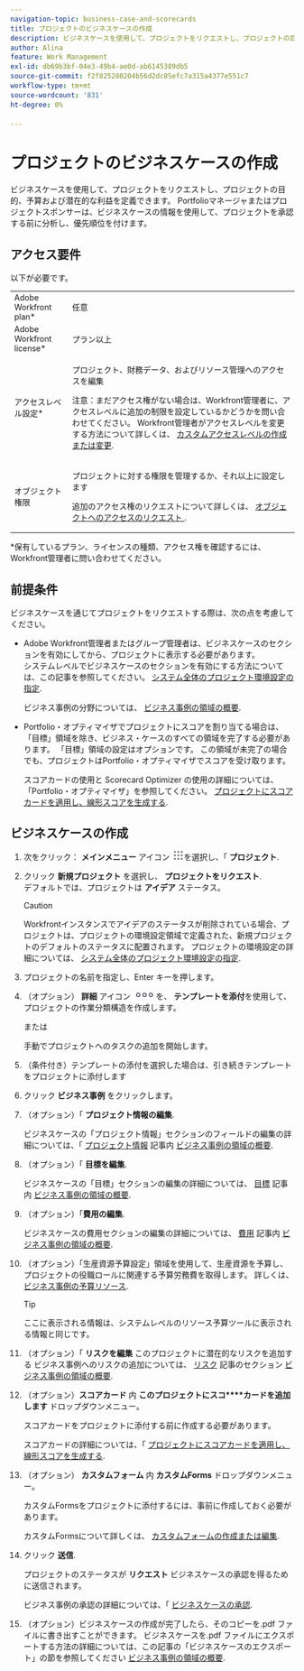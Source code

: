 ```yaml
---
navigation-topic: business-case-and-scorecards
title: プロジェクトのビジネスケースの作成
description: ビジネスケースを使用して、プロジェクトをリクエストし、プロジェクトの目的、予算および潜在的な利益を定義できます。 Portfolioマネージャまたはプロジェクトスポンサーは、ビジネスケースの情報を使用して、プロジェクトを承認する前に分析し、優先順位を付けます。
author: Alina
feature: Work Management
exl-id: db69b3bf-04e3-49b4-ae0d-ab6145389db5
source-git-commit: f2f825280204b56d2dc85efc7a315a4377e551c7
workflow-type: tm+mt
source-wordcount: '831'
ht-degree: 0%

---
```


# プロジェクトのビジネスケースの作成

ビジネスケースを使用して、プロジェクトをリクエストし、プロジェクトの目的、予算および潜在的な利益を定義できます。 Portfolioマネージャまたはプロジェクトスポンサーは、ビジネスケースの情報を使用して、プロジェクトを承認する前に分析し、優先順位を付けます。

## アクセス要件

以下が必要です。

<table style="table-layout:auto"> 
 <col> 
 <col> 
 <tbody> 
  <tr> 
   <td role="rowheader">Adobe Workfront plan*</td> 
   <td> <p>任意 </p> </td> 
  </tr> 
  <tr> 
   <td role="rowheader">Adobe Workfront license*</td> 
   <td> <p>プラン以上</p> </td> 
  </tr> 
  <tr> 
   <td role="rowheader">アクセスレベル設定*</td> 
   <td> <p>プロジェクト、財務データ、およびリソース管理へのアクセスを編集</p> <p>注意：まだアクセス権がない場合は、Workfront管理者に、アクセスレベルに追加の制限を設定しているかどうかを問い合わせてください。 Workfront管理者がアクセスレベルを変更する方法について詳しくは、 <a href="../../../administration-and-setup/add-users/configure-and-grant-access/create-modify-access-levels.md" class="MCXref xref">カスタムアクセスレベルの作成または変更</a>.</p> </td> 
  </tr> 
  <tr> 
   <td role="rowheader">オブジェクト権限</td> 
   <td> <p>プロジェクトに対する権限を管理するか、それ以上に設定します</p> <p>追加のアクセス権のリクエストについて詳しくは、 <a href="../../../workfront-basics/grant-and-request-access-to-objects/request-access.md" class="MCXref xref">オブジェクトへのアクセスのリクエスト </a>.</p> </td> 
  </tr> 
 </tbody> 
</table>

&#42;保有しているプラン、ライセンスの種類、アクセス権を確認するには、Workfront管理者に問い合わせてください。

## 前提条件

ビジネスケースを通じてプロジェクトをリクエストする際は、次の点を考慮してください。

* Adobe Workfront管理者またはグループ管理者は、ビジネスケースのセクションを有効にしてから、プロジェクトに表示する必要があります。\
   システムレベルでビジネスケースのセクションを有効にする方法については、この記事を参照してください。 [システム全体のプロジェクト環境設定の指定](../../../administration-and-setup/set-up-workfront/configure-system-defaults/set-project-preferences.md).

   ビジネス事例の分野については、 [ビジネス事例の領域の概要](../../../manage-work/projects/define-a-business-case/areas-of-business-case.md).

* Portfolio・オプティマイザでプロジェクトにスコアを割り当てる場合は、「目標」領域を除き、ビジネス・ケースのすべての領域を完了する必要があります。 「目標」領域の設定はオプションです。 この領域が未完了の場合でも、プロジェクトはPortfolio・オプティマイザでスコアを受け取ります。

   スコアカードの使用と Scorecard Optimizer の使用の詳細については、「Portfolio・オプティマイザ」を参照してください。 [プロジェクトにスコアカードを適用し、線形スコアを生成する](../../../manage-work/projects/define-a-business-case/apply-scorecard-to-project-to-generate-alignment-score.md).

## ビジネスケースの作成

1. 次をクリック： **メインメニュー** アイコン ![](assets/main-menu-icon.png)を選択し、「 **プロジェクト**.
1. クリック **新規プロジェクト** を選択し、 **プロジェクトをリクエスト**.\
   デフォルトでは、プロジェクトは **アイデア** ステータス。

   >[!CAUTION]
   >
   >Workfrontインスタンスでアイデアのステータスが削除されている場合、プロジェクトは、プロジェクトの環境設定領域で定義された、新規プロジェクトのデフォルトのステータスに配置されます。 プロジェクトの環境設定の詳細については、 [システム全体のプロジェクト環境設定の指定](../../../administration-and-setup/set-up-workfront/configure-system-defaults/set-project-preferences.md).

1. プロジェクトの名前を指定し、Enter キーを押します。
1. （オプション） **詳細** アイコン ![](assets/qs-more-icon-on-an-object.png)を、 **テンプレートを添付**&#x200B;を使用して、プロジェクトの作業分類構造を作成します。

   または

   手動でプロジェクトへのタスクの追加を開始します。

1. （条件付き）テンプレートの添付を選択した場合は、引き続きテンプレートをプロジェクトに添付します
1. クリック **ビジネス事例** をクリックします。
1. （オプション）「 **プロジェクト情報の編集**. 

   ビジネスケースの「プロジェクト情報」セクションのフィールドの編集の詳細については、「 [プロジェクト情報](../../../manage-work/projects/define-a-business-case/areas-of-business-case.md#project-info) 記事内 [ビジネス事例の領域の概要](../../../manage-work/projects/define-a-business-case/areas-of-business-case.md).

1. （オプション）「 **目標を編集**.

   ビジネスケースの「目標」セクションの編集の詳細については、 [目標](../../../manage-work/projects/define-a-business-case/areas-of-business-case.md#goals) 記事内 [ビジネス事例の領域の概要](../../../manage-work/projects/define-a-business-case/areas-of-business-case.md).

1. （オプション）「**費用の編集**.

   ビジネスケースの費用セクションの編集の詳細については、 [費用](../../../manage-work/projects/define-a-business-case/areas-of-business-case.md#expenses) 記事内 [ビジネス事例の領域の概要](../../../manage-work/projects/define-a-business-case/areas-of-business-case.md).

1. （オプション）「生産資源予算設定」領域を使用して、生産資源を予算し、プロジェクトの役職ロールに関連する予算労務費を取得します。 詳しくは、 [ビジネス事例の予算リソース](../../../manage-work/projects/define-a-business-case/budget-resources-in-business-case.md).

   >[!TIP]
   >
   >ここに表示される情報は、システムレベルのリソース予算ツールに表示される情報と同じです。

1. （オプション）「 **リスクを編集** このプロジェクトに潜在的なリスクを追加する ビジネス事例へのリスクの追加については、 [リスク](../../../manage-work/projects/define-a-business-case/areas-of-business-case.md#risks) 記事のセクション [ビジネス事例の領域の概要](../../../manage-work/projects/define-a-business-case/areas-of-business-case.md).
1. （オプション）**スコアカード** 内 **このプロジェクトにスコ****カードを追加します** ドロップダウンメニュー。

   スコアカードをプロジェクトに添付する前に作成する必要があります。

   スコアカードの詳細については、「 [プロジェクトにスコアカードを適用し、線形スコアを生成する](../../../manage-work/projects/define-a-business-case/apply-scorecard-to-project-to-generate-alignment-score.md).

1. （オプション） **カスタムフォーム** 内 **カスタムForms** ドロップダウンメニュー。

   カスタムFormsをプロジェクトに添付するには、事前に作成しておく必要があります。

   カスタムFormsについて詳しくは、 [カスタムフォームの作成または編集](../../../administration-and-setup/customize-workfront/create-manage-custom-forms/create-or-edit-a-custom-form.md).

1. クリック **送信**.

   プロジェクトのステータスが **リクエスト** ビジネスケースの承認を得るために送信されます。

   ビジネス事例の承認の詳細については、「 [ビジネスケースの承認](../../../manage-work/projects/define-a-business-case/approve-business-case.md).

1. （オプション）ビジネスケースの作成が完了したら、そのコピーを.pdf ファイルに書き出すことができます。 ビジネスケースを.pdf ファイルにエクスポートする方法の詳細については、この記事の「ビジネスケースのエクスポート」の節を参照してください [ビジネス事例の領域の概要](../../../manage-work/projects/define-a-business-case/areas-of-business-case.md).

